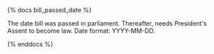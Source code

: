 {% docs bill_passed_date %}

The date bill was passed in parliament. Thereafter, needs President's Assent to become law. Date format: YYYY-MM-DD.

{% enddocs %}
